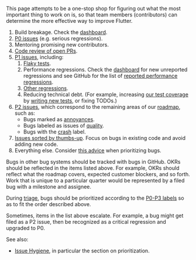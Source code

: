 This page attempts to be a one-stop shop for figuring out what the most important thing to work on is, so that team members (contributors) can determine the more effective way to improve Flutter.

1. Build breakage. Check the [dashboard](https://flutter-dashboard.appspot.com/build.html).
1. [P0 issues](https://github.com/flutter/flutter/labels/P0) (e.g. serious regressions).
1. Mentoring promising new contributors.
1. [Code review of open PRs](https://github.com/pulls?utf8=%E2%9C%93&q=is%3Aopen+is%3Apr+archived%3Afalse+user%3Aflutter+).
1. [P1 issues](https://github.com/flutter/flutter/labels/P1), including:
   1. [Flaky tests](https://github.com/flutter/flutter/issues?q=is%3Aopen+is%3Aissue+label%3A%22team%3A+flakes%22+sort%3Aupdated-asc).
   1. Performance regressions. Check the [dashboard](https://flutter-dashboard.appspot.com/benchmarks.html) for new unreported regressions and see GitHub for the list of [reported performance regressions](https://github.com/flutter/flutter/issues?utf8=%E2%9C%93&q=is%3Aopen+label%3A%22c%3A+performance%22+label%3A%22c%3A+regression%22+).
   1. [Other regressions](https://github.com/flutter/flutter/issues?q=is%3Aopen+is%3Aissue+label%3A%22c%3A+regression%22).
   1. Reducing technical debt. (For example, increasing [our test coverage](./testing/Test-coverage-for-package-flutter.md) by [writing new tests](./testing/Running-and-writing-tests.md), or fixing TODOs.)
1. [P2 issues](https://github.com/flutter/flutter/labels/P1), which correspond to the remaining areas of our [roadmap](../roadmap/Roadmap.md), such as:
    * Bugs marked as [annoyances](https://github.com/flutter/flutter/issues?q=is%3Aopen+is%3Aissue+label%3A%22a%3A+annoyance%22+sort%3Areactions-%2B1-desc).
    * Bugs labeled as issues of [quality](https://github.com/flutter/flutter/issues?utf8=%E2%9C%93&q=is%3Aopen+is%3Aissue+label%3A%22a%3A+quality%22+sort%3Areactions-%2B1-desc+).
    * Bugs with the [crash](https://github.com/flutter/flutter/issues?utf8=%E2%9C%93&q=is%3Aopen+is%3Aissue+label%3A%22c%3A+crash%22+sort%3Areactions-%2B1-desc+) label.
1. [Issues sorted by thumbs-up](https://github.com/flutter/flutter/issues?q=is%3Aissue+is%3Aopen+sort%3Areactions-%2B1-desc). Focus on bugs in existing code and avoid adding new code.
1. Everything else. Consider [this advice](https://ln.hixie.ch/?start=1674863881&count=1) when prioritizing bugs.

Bugs in other bug systems should be tracked with bugs in GitHub. OKRs should be reflected in the items listed above. For example, OKRs should reflect what the roadmap covers, expected customer blockers, and so forth. Work that is unique to a particular quarter would be represented by a filed bug with a milestone and assignee.

During [triage](../triage/README.md), bugs should be prioritized according to the [P0-P3 labels](./issue_hygiene/README.md#priorities) so as to fit the order described above.

Sometimes, items in the list above escalate. For example, a bug might get filed as a P2 issue, then be recognized as a critical regression and upgraded to P0.

See also:

 * [Issue Hygiene](./issue_hygiene/README.md), in particular the section on prioritization.